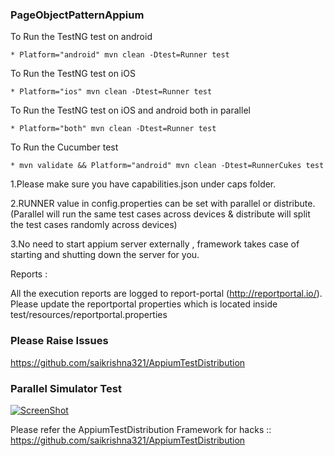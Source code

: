 ### PageObjectPatternAppium

To Run the TestNG test on android
    
    * Platform="android" mvn clean -Dtest=Runner test

 To Run the TestNG test on iOS
  
    * Platform="ios" mvn clean -Dtest=Runner test

 To Run the TestNG test on iOS and android both in parallel
  
    * Platform="both" mvn clean -Dtest=Runner test
    
To Run the Cucumber test


    * mvn validate && Platform="android" mvn clean -Dtest=RunnerCukes test    

1.Please make sure you have capabilities.json  under caps folder.

2.RUNNER value in config.properties can be set with parallel or distribute. (Parallel will run the same test cases across devices & distribute will split the test cases randomly across devices)

3.No need to start appium server externally , framework takes case of starting and shutting down the server for you.

Reports :

All the execution reports are logged to report-portal (http://reportportal.io/). Please update the reportportal properties which is located inside test/resources/reportportal.properties


### Please Raise Issues 
https://github.com/saikrishna321/AppiumTestDistribution

### Parallel Simulator Test
[![ScreenShot](https://i.imgur.com/JDuyRX9.jpg)](https://www.youtube.com/watch?v=sf0YARF5ppQ&t=2s)


Please refer the AppiumTestDistribution Framework for hacks :: https://github.com/saikrishna321/AppiumTestDistribution
